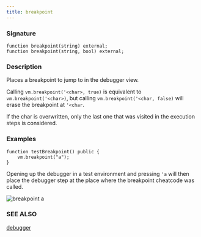 ```yaml
---
title: breakpoint
---
```


### Signature

```solidity
function breakpoint(string) external;
function breakpoint(string, bool) external;
```

### Description

Places a breakpoint to jump to in the debugger view.

Calling `vm.breakpoint('<char>, true)` is equivalent to `vm.breakpoint('<char>)`, but calling `vm.breakpoint('<char, false)` will erase the breakpoint at `'<char`.

If the char is overwritten, only the last one that was visited in the execution steps is considered.

### Examples

```solidity
function testBreakpoint() public {
    vm.breakpoint("a");
}
```

Opening up the debugger in a test environment and pressing `'a` will then place the debugger step at the place where the breakpoint cheatcode was called.

![breakpoint a](@site/static/img/docs/breakpoint.png)

### SEE ALSO

[debugger](../../spark/debugger)
